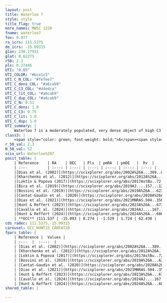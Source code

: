 ```yaml
---
layout: post
title: Waterloo 7
style: style
title_flag: true
more_names: MWSC 1220
fname: waterloo7
fov: 0.077
ra_icrs: 111.5375
de_icrs: -15.09315
glon: 230.27931
glat: 0.62275
r50: 2.3
plx: 0.27445
UTI: "0.85"
UTI_COLOR: "#bce1c5"
UTI_C_N_COL: "#fefee7"
UTI_C_dens_COL: "#a6cab9"
UTI_C_C3_COL: "#d4edca"
UTI_C_lit_COL: "#a6cab9"
UTI_C_dup_COL: "#a6cab9"
UTI_C_N: 0.51
UTI_C_dens: 1.0
UTI_C_C3: 0.75
UTI_C_lit: 1.0
UTI_C_dup: 1.0
UTI_summary: |
    Waterloo 7 is a moderately populated, very dense object of high C3 quality. It is very well-studied in the literature.
class3: |
    <span style="color: green; font-weight: bold;">A</span><span style="color: #FFC300; font-weight: bold;">B</span>
r_50_val: 2.3
N_50_val: 52
scix_url: Waterloo%207
posit_table: |
    | Reference    | RA    | DEC   | Plx  | pmRA  | pmDE   |  Rv  |
    | :---         | :---: | :---: | :---: | :---: | :---: | :---: |
    |[Dias et al. (2002)](https://scixplorer.org/abs/2002A%26A...389..871D) | 111.533 | -15.093 | -- | -1.79 | 2.63 | -- |
    |[Kharchenko et al. (2012)](https://scixplorer.org/abs/2012A%26A...543A.156K) | 111.532 | -15.093 | -- | -1.79 | 2.63 | -- |
    |[Loktin & Popova (2017)](https://scixplorer.org/abs/2017AstBu..72..257L) | 111.54 | -15.091 | -- | -2.705 | 0.737 | 83.0 |
    |[Bica et al. (2019)](https://scixplorer.org/abs/2019AJ....157...12B) | 111.541 | -15.09 | -- | -- | -- | -- |
    |[Bossini et al. (2019)](https://scixplorer.org/abs/2019A%26A...623A.108B) | 111.532 | -15.09 | -- | -- | -- | -- |
    |[Cantat-Gaudin et al. (2020)](https://scixplorer.org/abs/2020A%26A...640A...1C) | 111.532 | -15.09 | 0.27 | -1.514 | 1.695 | -- |
    |[Dias et al. (2021)](https://scixplorer.org/abs/2021MNRAS.504..356D) | 111.532 | -15.088 | 0.267 | -1.521 | 1.681 | -- |
    |[Hunt & Reffert (2023)](https://scixplorer.org/abs/2023A%26A...673A.114H) | 111.537 | -15.092 | 0.264 | -1.521 | 1.728 | 59.398 |
    |[Cavallo et al. (2024)](https://scixplorer.org/abs/2024AJ....167...12C) | 111.547 | -15.089 | 0.263 | -- | -- | -- |
    |[Hunt & Reffert (2024)](https://scixplorer.org/abs/2024A%26A...686A..42H) | 111.537 | -15.092 | 0.264 | -1.521 | 1.728 | 59.398 |
    | **UCC** |111.537 | -15.093 | 0.274 | -1.529 | 1.724 | 62.438 | 
cds_radec: 111.5375,-15.09315
carousel: UCC_HUNT23_CANTAT20
fpars_table: |
    | Reference |  Values |
    | :---  |  :---:  |
    | [Dias et al. (2002)](https://scixplorer.org/abs/2002A%26A...389..871D) | `E(B-V)=0.42, Dist=2800.0` |
    | [Kharchenko et al. (2012)](https://scixplorer.org/abs/2012A%26A...543A.156K) | `e_bv=0.354, distance=2932, log_age=8.53` |
    | [Loktin & Popova (2017)](https://scixplorer.org/abs/2017AstBu..72..257L) | `E(B-V)=0.183, Dmod=13.133, logt=7.97` |
    | [Bossini et al. (2019)](https://scixplorer.org/abs/2019A%26A...623A.108B) | `AV=1.321, Dist=12.831, logA=7.653, Fe/H=0.0` |
    | [Cantat-Gaudin et al. (2020)](https://scixplorer.org/abs/2020A%26A...640A...1C) | `AVNN=1.48, DMNN=12.76, AgeNN=7.48` |
    | [Dias et al. (2021)](https://scixplorer.org/abs/2021MNRAS.504..356D) | `Av=1.407, Dist=2841, logage=7.826, [Fe/H]=-0.107` |
    | [Hunt & Reffert (2023)](https://scixplorer.org/abs/2023A%26A...673A.114H) | `AV50=1.098, diffAV50=0.952, MOD50=12.528, logAge50=8.284` |
    | [Cavallo et al. (2024)](https://scixplorer.org/abs/2024AJ....167...12C) | `AV50=1.5, dMod50=12.61, logAge50=7.3, [Fe/H]50=0.21` |
    | [Hunt & Reffert (2024)](https://scixplorer.org/abs/2024A%26A...686A..42H) | `MassJ=503.175` |
shared_table: |
    
---
```

